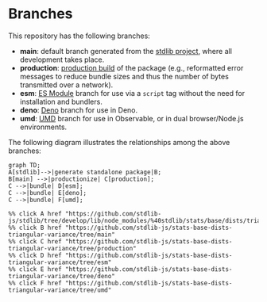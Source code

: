 <!--

@license Apache-2.0

Copyright (c) 2022 The Stdlib Authors.

Licensed under the Apache License, Version 2.0 (the "License");
you may not use this file except in compliance with the License.
You may obtain a copy of the License at

    http://www.apache.org/licenses/LICENSE-2.0

Unless required by applicable law or agreed to in writing, software
distributed under the License is distributed on an "AS IS" BASIS,
WITHOUT WARRANTIES OR CONDITIONS OF ANY KIND, either express or implied.
See the License for the specific language governing permissions and
limitations under the License.

-->

# Branches

This repository has the following branches:

-   **main**: default branch generated from the [stdlib project][stdlib-url], where all development takes place.
-   **production**: [production build][production-url] of the package (e.g., reformatted error messages to reduce bundle sizes and thus the number of bytes transmitted over a network).
-   **esm**: [ES Module][esm-url] branch for use via a `script` tag without the need for installation and bundlers.
-   **deno**: [Deno][deno-url] branch for use in Deno.
-   **umd**: [UMD][umd-url] branch for use in Observable, or in dual browser/Node.js environments.

The following diagram illustrates the relationships among the above branches:

```mermaid
graph TD;
A[stdlib]-->|generate standalone package|B;
B[main] -->|productionize| C[production];
C -->|bundle| D[esm];
C -->|bundle| E[deno];
C -->|bundle| F[umd];

%% click A href "https://github.com/stdlib-js/stdlib/tree/develop/lib/node_modules/%40stdlib/stats/base/dists/triangular/variance"
%% click B href "https://github.com/stdlib-js/stats-base-dists-triangular-variance/tree/main"
%% click C href "https://github.com/stdlib-js/stats-base-dists-triangular-variance/tree/production"
%% click D href "https://github.com/stdlib-js/stats-base-dists-triangular-variance/tree/esm"
%% click E href "https://github.com/stdlib-js/stats-base-dists-triangular-variance/tree/deno"
%% click F href "https://github.com/stdlib-js/stats-base-dists-triangular-variance/tree/umd"
```

[stdlib-url]: https://github.com/stdlib-js/stdlib/tree/develop/lib/node_modules/%40stdlib/stats/base/dists/triangular/variance
[production-url]: https://github.com/stdlib-js/stats-base-dists-triangular-variance/tree/production
[deno-url]: https://github.com/stdlib-js/stats-base-dists-triangular-variance/tree/deno
[umd-url]: https://github.com/stdlib-js/stats-base-dists-triangular-variance/tree/umd
[esm-url]: https://github.com/stdlib-js/stats-base-dists-triangular-variance/tree/esm